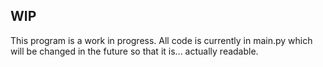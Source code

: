 ## WIP
This program is a work in progress. All code is currently in main.py which will be changed in the future so that it is... actually readable.
